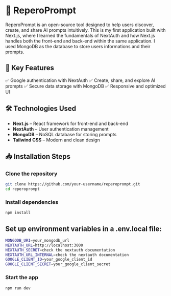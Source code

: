# 🚀 ReperoPrompt

ReperoPrompt is an open-source tool designed to help users discover, create, and share AI prompts intuitively.
This is my first application built with Next.js, where I learned the fundamentals of NextAuth and how Next.js handles both the front-end and back-end within the same application. I used MongoDB as the database to store users informations and their prompts.

## 🌟 Key Features

✅ Google authentication with NextAuth
✅ Create, share, and explore AI prompts
✅ Secure data storage with MongoDB
✅ Responsive and optimized UI


## 🛠️ Technologies Used
- **Next.js** – React framework for front-end and back-end
- **NextAuth** – User authentication management
- **MongoDB** – NoSQL database for storing prompts
- **Tailwind CSS** – Modern and clean design

## 📥 Installation Steps

### Clone the repository
```bash
git clone https://github.com/your-username/reperoprompt.git
cd reperoprompt
```
### Install dependencies
```bash
npm install
```
## Set up environment variables in a .env.local file:
```bash
MONGODB_URI=your_mongodb_url
NEXTAUTH_URL=http://localhost:3000
NEXTAUTH_SECRET=check the nextauth documentation
NEXTAUTH_URL_INTERNAL=check the nextauth documentation
GOOGLE_CLIENT_ID=your_google_client_id
GOOGLE_CLIENT_SECRET=your_google_client_secret
```
### Start the app
```bash
npm run dev
```

